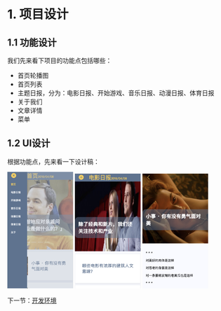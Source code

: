 # 1. 项目设计
## 1.1 功能设计
我们先来看下项目的功能点包括哪些：
  
  * 首页轮播图
  * 首页列表
  * 主题日报，分为：电影日报、开始游戏、音乐日报、动漫日报、体育日报
  * 关于我们
  * 文章详情
  * 菜单
## 1.2 UI设计
根据功能点，先来看一下设计稿：

<img src="./img/1.png" width="150px" height="50%">
<img src="./img/2.png" width="150px" height="50%">
<img src="./img/3.png" width="150px" height="50%">

下一节：<a href="./开发环境.md">开发环境</a>